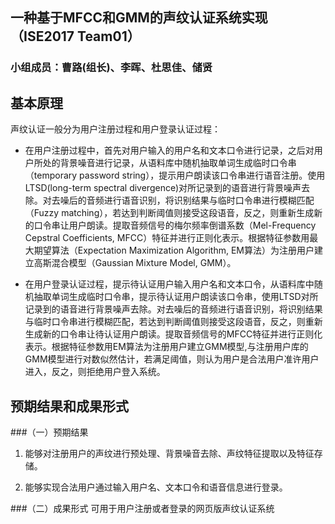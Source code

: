 ## 一种基于MFCC和GMM的声纹认证系统实现（ISE2017 Team01）

### 小组成员：曹路(组长)、李晖、杜思佳、储贤

## 基本原理
声纹认证一般分为用户注册过程和用户登录认证过程：
- 在用户注册过程中，首先对用户输入的用户名和文本口令进行记录，之后对用户所处的背景噪音进行记录，从语料库中随机抽取单词生成临时口令串（temporary password string），提示用户朗读该口令串进行语音注册。使用LTSD(long-term spectral divergence)对所记录到的语音进行背景噪声去除。对去噪后的音频进行语音识别，将识别结果与临时口令串进行模糊匹配（Fuzzy matching），若达到判断阈值则接受这段语音，反之，则重新生成新的口令串让用户朗读。提取音频信号的梅尔频率倒谱系数（Mel-Frequency Cepstral Coefficients, MFCC）特征并进行正则化表示。根据特征参数用最大期望算法（Expectation Maximization Algorithm, EM算法）为注册用户建立高斯混合模型（Gaussian Mixture Model, GMM）。

- 在用户登录认证过程，提示待认证用户输入用户名和文本口令，从语料库中随机抽取单词生成临时口令串，提示待认证用户朗读该口令串，使用LTSD对所记录到的语音进行背景噪声去除。对去噪后的音频进行语音识别，将识别结果与临时口令串进行模糊匹配，若达到判断阈值则接受这段语音，反之，则重新生成新的口令串让待认证用户朗读。提取音频信号的MFCC特征并进行正则化表示。根据特征参数用EM算法为注册用户建立GMM模型,与注册用户库的GMM模型进行对数似然估计，若满足阈值，则认为用户是合法用户准许用户进入，反之，则拒绝用户登入系统。

## 预期结果和成果形式
###（一）预期结果
1. 能够对注册用户的声纹进行预处理、背景噪音去除、声纹特征提取以及特征存储。

2. 能够实现合法用户通过输入用户名、文本口令和语音信息进行登录。

###（二）成果形式
可用于用户注册或者登录的网页版声纹认证系统
